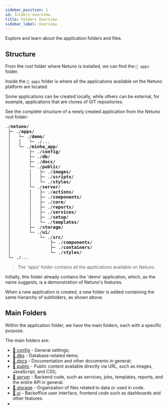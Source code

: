 ```yaml
---
sidebar_position: 1
id: folders-overview
title: Folders Overview
sidebar_label: Overview
---
```

Explore and learn about the application folders and files.

## Structure

From the root folder where Netuno is installed, we can find the `📂 apps` folder.

Inside the `📂 apps` folder is where all the applications available on the Netuno platform are located.

Some applications can be created locally, while others can be external, for example, applications that
are clones of GIT repositories.

See the complete structure of a newly created application from the Netuno root folder:

<pre class="doc-structure__tree">
<span>./<b>netuno</b>/</span>
&nbsp;<span>├─ ./<b>apps</b>/</span>
&nbsp;│   <span>└─ ./<b>demo</b>/</span>
&nbsp;│   │   <span>└─ ./...</span>
&nbsp;│   <span>└─ ./<b>minha_app</b>/</span>
&nbsp;│       <span>├─ ./<b>config</b>/</span>
&nbsp;│       <span>├─ ./<b>db</b>/</span>
&nbsp;│       <span>├─ ./<b>docs</b>/</span>
&nbsp;│       <span>└─ ./<b>public</b>/</span>
&nbsp;│       │   <span>├─ ./<b>images</b>/</span>
&nbsp;│       │   <span>├─ ./<b>scripts</b>/</span>
&nbsp;│       │   <span>└─ ./<b>styles</b>/</span>
&nbsp;│       <span>└─ ./<b>server</b>/</span>
&nbsp;│       │   <span>├─ ./<b>actions</b>/</span>
&nbsp;│       │   <span>├─ ./<b>components</b>/</span>
&nbsp;│       │   <span>├─ ./<b>core</b>/</span>
&nbsp;│       │   <span>├─ ./<b>reports</b>/</span>
&nbsp;│       │   <span>├─ ./<b>services</b>/</span>
&nbsp;│       │   <span>├─ ./<b>setup</b>/</span>
&nbsp;│       │   <span>└─ ./<b>templates</b>/</span>
&nbsp;│       <span>├─ ./<b>storage</b>/</span>
&nbsp;│       <span>└─ ./<b>ui</b>/</span>
&nbsp;│           <span>└─ ./<b>src</b>/</span>
&nbsp;│               <span>├─ ./<b>components</b>/</span>
&nbsp;│               <span>├─ ./<b>containers</b>/</span>
&nbsp;│               <span>└─ ./<b>styles</b>/</span>
&nbsp;<span>└─ ./...</span>
</pre>

> The 'apps' folder contains all the applications available on Netuno.

Initially, this folder already contains the 'demo' application, which, as the name suggests, is a demonstration of Netuno's features.

When a new application is created, a new folder is added containing the same hierarchy of subfolders, as shown above.

## Main Folders

Within the application folder, we have the main folders, each with a specific purpose.

The main folders are:

- [📂 config](config) - General settings;
- [📂 dbs](dbs) - Database-related items;
- [📂 docs](docs) - Documentation and other documents in general;
- [📂 public](public) - Public content available directly via URL, such as images, JavaScript, and CSS;
- [📂 server](server) - Backend code, such as services, jobs, templates, reports, and the entire API in general.
- [📂 storage](storage) - Organization of files related to data or used in code.
- [📂 ui](ui) - Backoffice user interface, frontend code such as dashboards and other features.
- 